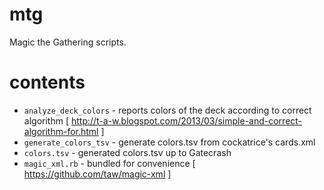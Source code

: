mtg
===

Magic the Gathering scripts.

contents
========

* `analyze_deck_colors` - reports colors of the deck according to correct algorithm [ http://t-a-w.blogspot.com/2013/03/simple-and-correct-algorithm-for.html ]
* `generate_colors_tsv` - generate colors.tsv from cockatrice's cards.xml
* `colors.tsv` - generated colors.tsv up to Gatecrash
* `magic_xml.rb` - bundled for convenience [ https://github.com/taw/magic-xml ]
